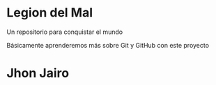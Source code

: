 # Legion del Mal
Un repositorio para conquistar el mundo

Básicamente aprenderemos más sobre Git y GitHub con este proyecto

# Jhon Jairo